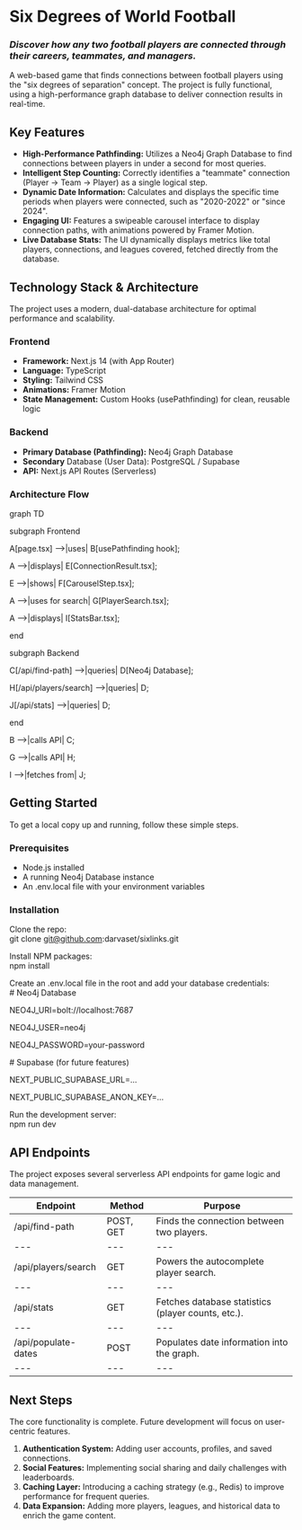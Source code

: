 # **Six Degrees of World Football**

### **_Discover how any two football players are connected through their careers, teammates, and managers._**

A web-based game that finds connections between football players using the "six degrees of separation" concept. The project is fully functional, using a high-performance graph database to deliver connection results in real-time.

## **Key Features**

- **High-Performance Pathfinding:** Utilizes a Neo4j Graph Database to find connections between players in under a second for most queries.
- **Intelligent Step Counting:** Correctly identifies a "teammate" connection (Player → Team → Player) as a single logical step.
- **Dynamic Date Information:** Calculates and displays the specific time periods when players were connected, such as "2020-2022" or "since 2024".
- **Engaging UI:** Features a swipeable carousel interface to display connection paths, with animations powered by Framer Motion.
- **Live Database Stats:** The UI dynamically displays metrics like total players, connections, and leagues covered, fetched directly from the database.

## **Technology Stack & Architecture**

The project uses a modern, dual-database architecture for optimal performance and scalability.

### **Frontend**

- **Framework:** Next.js 14 (with App Router)
- **Language:** TypeScript
- **Styling:** Tailwind CSS
- **Animations:** Framer Motion
- **State Management:** Custom Hooks (usePathfinding) for clean, reusable logic

### **Backend**

- **Primary Database (Pathfinding):** Neo4j Graph Database
- **Secondary** Database (User Data): PostgreSQL / Supabase
- **API:** Next.js API Routes (Serverless)

### **Architecture Flow**

graph TD

subgraph Frontend

A\[page.tsx\] -->|uses| B\[usePathfinding hook\];

A -->|displays| E\[ConnectionResult.tsx\];

E -->|shows| F\[CarouselStep.tsx\];

A -->|uses for search| G\[PlayerSearch.tsx\];

A -->|displays| I\[StatsBar.tsx\];

end

subgraph Backend

C\[/api/find-path\] -->|queries| D\[Neo4j Database\];

H\[/api/players/search\] -->|queries| D;

J\[/api/stats\] -->|queries| D;

end

B -->|calls API| C;

G -->|calls API| H;

I -->|fetches from| J;

## **Getting Started**

To get a local copy up and running, follow these simple steps.

### **Prerequisites**

- Node.js installed
- A running Neo4j Database instance
- An .env.local file with your environment variables

### **Installation**

Clone the repo:  
git clone <git@github.com>:darvaset/sixlinks.git

Install NPM packages:  
npm install

Create an .env.local file in the root and add your database credentials:  
\# Neo4j Database

NEO4J_URI=bolt://localhost:7687

NEO4J_USER=neo4j

NEO4J_PASSWORD=your-password

\# Supabase (for future features)

NEXT_PUBLIC_SUPABASE_URL=...

NEXT_PUBLIC_SUPABASE_ANΟΝ_ΚΕΥ=...

Run the development server:  
npm run dev

## **API Endpoints**

The project exposes several serverless API endpoints for game logic and data management.

| **Endpoint** | **Method** | **Purpose** |
| --- | --- | --- |
| /api/find-path | POST, GET | Finds the connection between two players. |
| --- | --- | --- |
| /api/players/search | GET | Powers the autocomplete player search. |
| --- | --- | --- |
| /api/stats | GET | Fetches database statistics (player counts, etc.). |
| --- | --- | --- |
| /api/populate-dates | POST | Populates date information into the graph. |
| --- | --- | --- |

## **Next Steps**

The core functionality is complete. Future development will focus on user-centric features.

1. **Authentication System:** Adding user accounts, profiles, and saved connections.
2. **Social Features:** Implementing social sharing and daily challenges with leaderboards.
3. **Caching Layer:** Introducing a caching strategy (e.g., Redis) to improve performance for frequent queries.
4. **Data Expansion:** Adding more players, leagues, and historical data to enrich the game content.